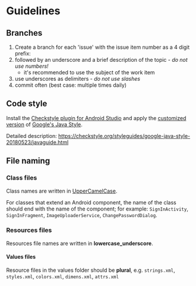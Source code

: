 # Guidelines

## Branches
1. Create a branch for each 'issue' with the issue item number as a 4 digit prefix:
2. followed by an underscore and a brief description of the topic - *do not use numbers!*  
	- it's recommended to use the subject of the work item
3. use underscores as delimiters - *do not use slashes*
4. commit often (best case: multiple times daily)

## Code style
Install the [Checkstyle plugin for Android Studio](https://plugins.jetbrains.com/plugin/1065-checkstyle-idea) and apply the [customized version](checkstyle.xml) of [Google's Java Style](https://checkstyle.org/google_style.html).

Detailed description: https://checkstyle.org/styleguides/google-java-style-20180523/javaguide.html

## File naming

### Class files
Class names are written in [UpperCamelCase](http://en.wikipedia.org/wiki/CamelCase).

For classes that extend an Android component, the name of the class should end with the name of the component; for example: `SignInActivity`, `SignInFragment`, `ImageUploaderService`, `ChangePasswordDialog`.

### Resources files
Resources file names are written in __lowercase_underscore__.

#### Values files
Resource files in the values folder should be __plural__, e.g. `strings.xml`, `styles.xml`, `colors.xml`, `dimens.xml`, `attrs.xml`
